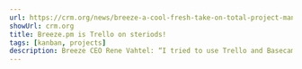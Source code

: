 ```yaml
---
url: https://crm.org/news/breeze-a-cool-fresh-take-on-total-project-management
showUrl: crm.org
title: Breeze.pm is Trello on steriods!
tags: [kanban, projects]
description: Breeze CEO Rene Vahtel: “I tried to use Trello and Basecamp and they failed to solve my problems ... Breeze is a Trello and Basecamp mashup that adds a lot of the missing functionality that is needed for everyday project management activities.”
---
```


